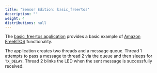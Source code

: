 ```yaml
---
title: "Sensor Edition: basic_freertos"
description: ""
weight: 4
distributions: null
---
```


The [basic_freertos application](https://github.com/TheThingsIndustries/generic-node-se/tree/develop/Software/app/basic_freertos) provides a basic example of [Amazon FreeRTOS](https://docs.aws.amazon.com/freertos/index.html) functionality.

<!--more-->

The application creates two threads and a message queue. Thread 1 attempts to pass a message to thread 2 via the queue and then sleeps for `TX_DELAY`. Thread 2 blinks the LED when the sent message is successfully received.
